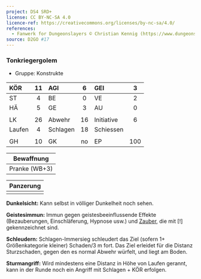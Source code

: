 ```yaml
---
project: DS4 SRD+
license: CC BY-NC-SA 4.0
licence-ref: https://creativecommons.org/licenses/by-nc-sa/4.0/
references: 
  - Fanwerk for Dungeonslayers © Christian Kennig (https://www.dungeonslayers.net/)
source: D2GO #17
---
```


### Tonkriegergolem

- Gruppe: Konstrukte

| KÖR    | 11  | AGI      |  6  | GEI        |  3  |
| :----- | :-: | :------- | :-: | :--------- | :-: |
| ST     |  4  | BE       |  0  | VE         |  2  |
| HÄ     |  5  | GE       |  3  | AU         |  0  |
|        |     |          |     |            |     |
| LK     | 26  | Abwehr   | 16  | Initiative |  6  |
| Laufen |  4  | Schlagen | 18  | Schiessen  |     |
|        |     |          |     |            |     |
| GH     | 10  | GK       | no  | EP         | 100 |

|  Bewaffnung   |
| :-----------: |
| Pranke (WB+3) |

| Panzerung |
| :-------: |
|           |

**Dunkelsicht:** Kann selbst in völliger Dunkelheit noch sehen.

**Geistesimmun:** Immun gegen geistesbeeinflussende Effekte (Bezauberungen, Einschläferung, Hypnose usw.) und [Zauber](../../fanwerk/zauber/zauber.md), die mit [!] gekennzeichnet sind.

**Schleudern:** Schlagen-Immersieg schleudert das Ziel (sofern 1+ Größenkategorie kleiner) Schaden/3 m fort. Das Ziel erleidet für die Distanz Sturzschaden, gegen den es normal Abwehr würfelt, und liegt am Boden.

**Sturmangriff:** Wird mindestens eine Distanz in Höhe von Laufen gerannt, kann in der Runde noch ein Angriff mit Schlagen + KÖR erfolgen.

